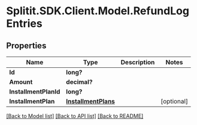 # Splitit.SDK.Client.Model.RefundLogEntries
## Properties

Name | Type | Description | Notes
------------ | ------------- | ------------- | -------------
**Id** | **long?** |  | 
**Amount** | **decimal?** |  | 
**InstallmentPlanId** | **long?** |  | 
**InstallmentPlan** | [**InstallmentPlans**](InstallmentPlans.md) |  | [optional] 

[[Back to Model list]](../README.md#documentation-for-models) [[Back to API list]](../README.md#documentation-for-api-endpoints) [[Back to README]](../README.md)

